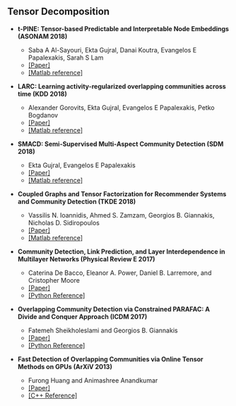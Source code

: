 ## Tensor Decomposition
- **t-PINE: Tensor-based Predictable and Interpretable Node Embeddings (ASONAM 2018)**
  - Saba A Al-Sayouri, Ekta Gujral, Danai Koutra, Evangelos E Papalexakis, Sarah S Lam
  - [[Paper]](https://arxiv.org/abs/1805.01889)
  - [[Matlab reference]](http://www.cs.ucr.edu/~egujr001/ucr/madlab/src/Tpine.zip)
  
- **LARC: Learning activity-regularized overlapping communities across time (KDD 2018)**
  - Alexander Gorovits, Ekta Gujral, Evangelos E Papalexakis, Petko Bogdanov
  - [[Paper]](https://dl.acm.org/doi/abs/10.1145/3219819.3220118)
  - [[Matlab reference]](http://www.cs.albany.edu/~petko/lab/software/LARC_CODE.zip)
  
- **SMACD: Semi-Supervised Multi-Aspect Community Detection (SDM 2018)**
  - Ekta Gujral, Evangelos E Papalexakis
  - [[Paper]](https://epubs.siam.org/doi/abs/10.1137/1.9781611975321.79)
  - [[Matlab reference]](http://www.cs.ucr.edu/~egujr001/ucr/madlab/src/SHOCD.zip)

- **Coupled Graphs and Tensor Factorization for Recommender Systems and Community Detection (TKDE 2018)**
  - Vassilis N. Ioannidis, Ahmed S. Zamzam, Georgios B. Giannakis, Nicholas D. Sidiropoulos
  - [[Paper]](https://arxiv.org/abs/1809.08353)
  - [[Matlab reference]](https://github.com/bioannidis/Coupled_tensors_graphs)

- **Community Detection, Link Prediction, and Layer Interdependence in Multilayer Networks (Physical Review E 2017)**
  - Caterina De Bacco, Eleanor A. Power, Daniel B. Larremore, and Cristopher Moore
  - [[Paper]](https://arxiv.org/abs/1701.01369)
  - [[Python Reference]](https://github.com/cdebacco/MultiTensor)
  
- **Overlapping Community Detection via Constrained PARAFAC: A Divide and Conquer Approach (ICDM 2017)**
  - Fatemeh Sheikholeslami and Georgios B. Giannakis 
  - [[Paper]](https://ieeexplore.ieee.org/document/8215485)
  - [[Python Reference]](https://github.com/FatemehSheikholeslami/EgoTen)
  
- **Fast Detection of Overlapping Communities via Online Tensor Methods on GPUs (ArXiV 2013)**
  - Furong Huang and Animashree Anandkumar
  - [[Paper]](https://www.semanticscholar.org/paper/Fast-Detection-of-Overlapping-Communities-via-on-Huang-Niranjan/356e6c7eacca6caa94a5a96f41a9c785064f5693)
  - [[C++ Reference]](https://github.com/mapleyustat/Fast-Detection-of-Overlapping-Communities-via-Online-Tensor-Methods)

